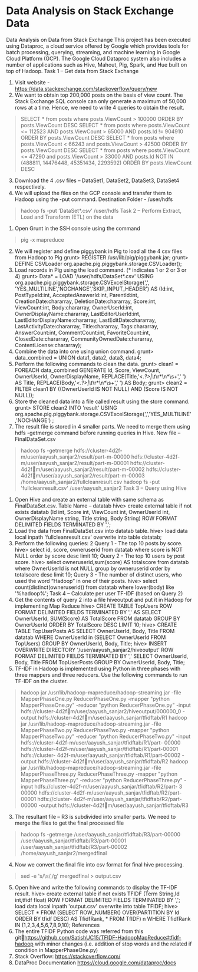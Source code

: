 # Data Analysis on Stack Exchange Data

Data Analysis on Data from Stack Exchange
This project has been executed using Dataproc, a cloud service offered by Google which 
provides tools for batch processing, querying, streaming, and machine learning in Google 
Cloud Platform (GCP). The Google Cloud Dataproc system also includes a number of 
applications such as Hive, Mahout, Pig, Spark, and Hue built on top of Hadoop.
Task 1 – Get data from Stack Exchange
1. Visit website - https://data.stackexchange.com/stackoverflow/query/new
2. We want to obtain top 200,000 posts on the basis of view count. The Stack Exchange SQL 
console can only generate a maximum of 50,000 rows at a time. Hence, we need to write 4 
queries to obtain the result.
> SELECT * from posts where posts.ViewCount > 100000 ORDER BY posts.ViewCount 
DESC
> SELECT * from posts where posts.ViewCount <= 112523 AND posts.ViewCount > 
65000 AND posts.Id != 904910 ORDER BY posts.ViewCount DESC
> SELECT * from posts where posts.ViewCount < 66243 and posts.ViewCount > 42500 
ORDER BY posts.ViewCount DESC
> SELECT * from posts where posts.ViewCount <= 47290 and posts.ViewCount > 33000 
AND posts.Id NOT IN (488811, 14476448, 45351434, 2293592) ORDER BY 
posts.ViewCount DESC
3. Download the 4 .csv files – DataSet1, DataSet2, DataSet3, DataSet4 respectively.
4. We will upload the files on the GCP console and transfer them to Hadoop using the -put
command. Destination Folder - /user/hdfs
> hadoop fs -put ‘DataSet*.csv’ /user/hdfs
Task 2 – Perform Extract, Load and Transform (ETL) on the data
1. Open Grunt in the SSH console using the command 
> pig -x mapreduce
2. We will register and define piggybank in Pig to load all the 4 csv files from Hadoop to Pig
grunt> REGISTER /usr/lib/pig/piggybank.jar; 
grunt> DEFINE CSVLoader org.apache.pig.piggybank.storage.CSVLoader();
3. Load records in Pig using the load command. (* indicates 1 or 2 or 3 or 4)
grunt> Data* = LOAD '/user/hdfs/DataSet*.csv' USING 
org.apache.pig.piggybank.storage.CSVExcelStorage(',', 
'YES_MULTILINE','NOCHANGE','SKIP_INPUT_HEADER') AS (Id:int, PostTypeId:int, 
AcceptedAnswerId:int, ParentId:int, CreationDate:chararray, DeletionDate:chararray, 
Score:int, ViewCount:int, Body:chararray, OwnerUserId:int, 
OwnerDisplayName:chararray, LastEditorUserId:int, 
LastEditorDisplayName:chararray, LastEditDate:chararray, 
LastActivityDate:chararray, Title:chararray, Tags:chararray, AnswerCount:int, 
CommentCount:int, FavoriteCount:int, ClosedDate:chararray, 
CommunityOwnedDate:chararray, ContentLicense:chararray);
4. Combine the data into one using union command.
grunt> data_combined = UNION data1, data2, data3, data4;
5. Perform the following commands to clean the data.
grunt> clean1 = FOREACH data_combined GENERATE Id, Score, ViewCount, OwnerUserId, 
OwnerDisplayName, REPLACE(Title,'<.*?>|\\t*\\r*\\n*\\s+',' ') AS Title, 
REPLACE(Body,'<.*?>|\\t*\\r*\\n*\\s+',' ') AS Body;
grunt> clean2 = FILTER clean1 BY ((OwnerUserId IS NOT NULL) AND (Score IS NOT NULL));
6. Store the cleaned data into a file called result using the store command.
grunt> STORE clean2 INTO 'result' USING 
org.apache.pig.piggybank.storage.CSVExcelStorage(',','YES_MULTILINE','NOCHANGE')
;
7. The result file is stored in 4 smaller parts. We need to merge them using hdfs -getmerge
command before running queries in Hive. New file – FinalDataSet.csv
> hadoop fs -getmerge hdfs://cluster-4d2f-m/user/aayush_sanjar2/result/part-m-00000 
hdfs://cluster-4d2f-m/user/aayush_sanjar2/result/part-m-00001 hdfs://cluster-4d2f￾m/user/aayush_sanjar2/result/part-m-00002 hdfs://cluster-4d2f￾m/user/aayush_sanjar2/result/part-m-00003 /home/aayush_sanjar2/fullcleanresult.csv
> hadoop fs -put 'fullcleanresult.csv' /user/aayush_sanjar2
Task 3 – Query using Hive
1. Open Hive and create an external table with same schema as FinalDataSet.csv. Table Name 
– datatab
hive> create external table if not exists datatab (Id int, Score int, ViewCount int, OwnerUserId 
int, OwnerDisplayName string, Title string, Body String) ROW FORMAT DELIMITED FIELDS 
TERMINATED BY ',';
2. Load the data from FinalDataSet.csv into datatab table.
hive> load data local inpath 'fullcleanresult.csv' overwrite into table datatab;
3. Perform the following queries: 
2
Query 1 - The top 10 posts by score.
hive> select id, score, owneruserid from datatab where score is NOT NULL order by score desc 
limit 10;
Query 2 - The top 10 users by post score.
hive> select owneruserid,sum(score) AS totalscore from datatab where OwnerUserId is not 
NULL group by owneruserid order by totalscore desc limit 10;
Query 3 - The number of distinct users, who used the word “Hadoop” in one of their posts.
hive> select count(distinct(owneruserid)) from datatab where lower(body) like '%hadoop%';
Task 4 – Calculate per user TF-IDF (based on Query 2)
1. Get the contents of query 2 into a file hiveoutput and put it in Hadoop for implementing 
Map Reduce
hive> CREATE TABLE TopUsers ROW FORMAT DELIMITED FIELDS TERMINATED BY ',' AS 
SELECT OwnerUserId, SUM(Score) AS TotalScore FROM datatab GROUP BY OwnerUserId 
ORDER BY TotalScore DESC LIMIT 10;
hive> CREATE TABLE TopUserPosts AS SELECT OwnerUserId, Body, Title FROM datatab 
WHERE OwnerUserId in (SELECT OwnerUserId FROM TopUsers) GROUP BY OwnerUserId, 
Body, Title;
hive> INSERT OVERWRITE DIRECTORY '/user/aayush_sanjar2/hiveoutput' ROW FORMAT 
DELIMITED FIELDS TERMINATED BY ',' SELECT OwnerUserId, Body, Title FROM TopUserPosts 
GROUP BY OwnerUserId, Body, Title;
2. TF-IDF in Hadoop is implemented using Python in three phases with three mappers and 
three reducers. Use the following commands to run TF-IDF on the cluster.
> hadoop jar /usr/lib/hadoop-mapreduce/hadoop-streaming.jar -file MapperPhaseOne.py 
ReducerPhaseOne.py -mapper "python MapperPhaseOne.py" -reducer "python 
ReducerPhaseOne.py" -input hdfs://cluster-4d2f￾m/user/aayush_sanjar2/hiveoutput/000000_0 -output hdfs://cluster-4d2f￾m/user/aayush_sanjar/tfidftab/R1
> hadoop jar /usr/lib/hadoop-mapreduce/hadoop-streaming.jar -file MapperPhaseTwo.py 
ReducerPhaseTwo.py -mapper "python MapperPhaseTwo.py" -reducer "python 
ReducerPhaseTwo.py" -input hdfs://cluster-4d2f-m/user/aayush_sanjar/tfidftab/R1/part-
00000 hdfs://cluster-4d2f-m/user/aayush_sanjar/tfidftab/R1/part-00001 hdfs://cluster- 4d2f-m/user/aayush_sanjar/tfidftab/R1/part-00002 -output hdfs://cluster-4d2f￾m/user/aayush_sanjar/tfidftab/R2
> hadoop jar /usr/lib/hadoop-mapreduce/hadoop-streaming.jar -file MapperPhaseThree.py 
ReducerPhaseThree.py -mapper "python MapperPhaseThree.py" -reducer "python 
ReducerPhaseThree.py" -input hdfs://cluster-4d2f-m/user/aayush_sanjar/tfidftab/R2/part- 3
00000 hdfs://cluster-4d2f-m/user/aayush_sanjar/tfidftab/R2/part-00001 hdfs://cluster-
4d2f-m/user/aayush_sanjar/tfidftab/R2/part-00000 -output hdfs://cluster-4d2fm/user/aayush_sanjar/tfidftab/R3
3. The resultant file – R3 is subdivided into smaller parts. We need to merge the files to get 
the final processed file
> hadoop fs -getmerge /user/aayush_sanjar/tfidftab/R3/part-00000 
/user/aayush_sanjar/tfidftab/R3/part-00001 /user/aayush_sanjar/tfidftab/R3/part-00002 
/home/aayush_sanjar2/mergedfinal
4. Now we convert the final file into csv format for final hive processing.
> sed -e 's/\s/,/g' mergedfinal > output.csv
5. Open hive and write the following commands to display the TF-IDF result.
hive> create external table if not exists TFIDF (Term String,Id int,tfidf float) ROW FORMAT 
DELIMITED FIELDS TERMINATED BY ','; load data local inpath 'output.csv' overwrite into 
table TFIDF;
hive> SELECT * FROM (SELECT ROW_NUMBER() OVER(PARTITION BY Id ORDER BY tfidf 
DESC) AS TfidfRank, * FROM TfIDF) n WHERE TfidfRank IN (1,2,3,4,5,6,7,8,9,10);
References
1. The entire TFIDF Python code was referred from this githttps://github.com/SatishUC15/TFIDF-HadoopMapReduce#tfidf-hadoop with minor 
changes (i.e. addition of stop words and the related if condition in MapperPhaseOne.py)
2. Stack Overflow: https://stackoverflow.com/
3. DataProc Documentation https://cloud.google.com/dataproc/docs
